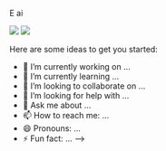 E ai

<div>
  <img src="https://github-readme-stats.vercel.app/api?username=marcosbilobram&show_icons=true&theme=blue-green"/>
  <img src="https://github-readme-stats.vercel.app/api/top-langs/?username=marcosbilobram&layout=compact"/>
</div>

  


Here are some ideas to get you started:

- 🔭 I’m currently working on ...
- 🌱 I’m currently learning ...
- 👯 I’m looking to collaborate on ...
- 🤔 I’m looking for help with ...
- 💬 Ask me about ...
- 📫 How to reach me: ...
- 😄 Pronouns: ...
- ⚡ Fun fact: ...
-->
